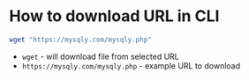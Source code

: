 # How to download URL in CLI

```bash
wget "https://mysqly.com/mysqly.php"
```

- `wget` - will download file from selected URL
- `https://mysqly.com/mysqly.php` - example URL to download


